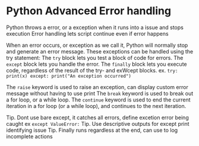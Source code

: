 # Python Advanced Error handling

Python throws a error, or a exception when it runs into a issue and stops execution
Error handling lets script continue even if error happens

When an error occurs, or exception as we call it, Python will normally stop and generate an error message.
These exceptions can be handled using the try statement:
The `try` block lets you test a block of code for errors.
The `except` block lets you handle the error.
The `finally` block lets you execute code, regardless of the result of the try- and exWcept blocks.
ex. `try: print(x) except: print("An exception occurred")`

The `raise` keyword is used to raise an exception, can display custom error message without having to use print
The `break` keyword is used to break out a for loop, or a while loop.
The `continue` keyword is used to end the current iteration in a for loop (or a while loop), and continues to the next iteration.

Tip. Dont use bare except, it catches all errors, define excetion error being caught
ex `except ValueError:`
Tip. Use descriptive outputs for except print identifying issue
Tip. Finally runs regardless at the end, can use to log incomplete actions
